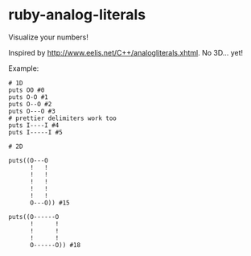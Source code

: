 ruby-analog-literals
====================

Visualize your numbers!

Inspired by http://www.eelis.net/C++/analogliterals.xhtml. No 3D... yet!

Example:

    # 1D
    puts OO #0
    puts O-O #1
    puts O--O #2
    puts O---O #3
    # prettier delimiters work too
    puts I----I #4
    puts I-----I #5
    
    # 2D
    
    puts((O---O
          !   !
          !   !
          !   !
          !   !
          !   !
          O---O)) #15
    
    puts((O------O
          !      !
          !      !
          !      !
          O------O)) #18
